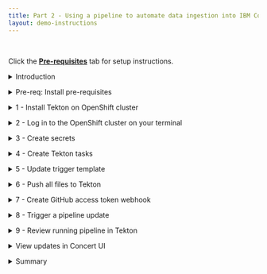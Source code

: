 ```yaml
---
title: Part 2 - Using a pipeline to automate data ingestion into IBM Concert <br/> <small> <i> Tech Sales enablement </i> </small>
layout: demo-instructions
---
```


<span id="top"></span>

<br/>

Click the [**Pre-requisites**](pre-requisites) tab for setup instructions.

<details markdown="1">

<summary>Introduction</summary>

Let’s look at a pipeline to understand how a customer will automate the data ingestion process.

Concert is designed to ingest data on a regular basis, every time an application is updated the pipeline will automatically generate new SBOMs and CVE scan and then upload them to Concert.

As an IBMer, we have access to Tekton on Redhat Openshift and will use this for building our pipeline. The pipeline concepts we will demonstrate can be translated to any other CI/CD pipeline.

Let’s get started.

<br/>

</details>

<p/>

<details markdown="1">

<summary>Pre-req: Install pre-requisites</summary>

Placeholder

**[Go to top](#top)**

<br/><br/>

</details>

<p/>

<details markdown="1">

<summary>1 - Install Tekton on OpenShift cluster</summary>

The first step is to install Tekton which is a Kubernetes-native CI/CD framework for automating application deployment pipelines on OpenShift clusters.

When we reserved our openshift cluster on Techzone, we received a kubeadmin login and password. We will use this to log into the cluster.

Once logged in, click on OperatorHub in the Operators section. Here we will search for openshift pipeline and should receive only one result. Click on the pipeline tile to open the install dialog. We will keep all the defaults selected and simply click install without any changes. The installation should complete within 1 minute with a success dialog.

**[Go to top](#top)**

<br/><br/>

</details>

<p/>

<details markdown="1">

<summary>2 - Log in to the OpenShift cluster on your terminal</summary>

Next we can log into the OpenShift cluster from our machine, using the oc login command. This command requires a login token that we can copy directly from our OCP console by clicking on copy login command and pasting it into our terminal.

<!-- <show copy login command from cluster> -->

Note that that OCP login token expires every 24 hours, so a new one needs to be generated between logins if time has elapsed.

**[Go to top](#top)**

<br/><br/>

</details>

<p/>

<details markdown="1">

<summary>3 - Create secrets</summary>

Before we can start automating our pipeline, we need to provide certain authentication credentials to Tekton in the form of secrets.

In this step, we will create 3 secrets: a Concert Secret, Github Secret and Registry Secret.

The Concert secret is what will authenticate us to use the API to upload data to Concert. To create this secret, we first need to generate our API key from Concert. To generate an API Key, ensure you have admin access and then log into the Concert instance. In this demo our Concert instance is deployed on SaaS. Click your profile, then API Key, then Generate, and copy the key into a notepad or place where you can access it, as it will not be visible again. This token doesn’t expire unless you generate a new one or revoke it.

Once we have the Concert API token, we will use the oc create secret generic command, setting the name of the secret to concert-token-secret. After that we insert our Concert token. Important to note, ensure you have the attribute “C_API_KEY” before the SaaS token, otherwise the API upload won’t authenticate successfully.

<code class="code-block"> oc create secret generic concert-token-secret <br/> --from-literal=token="C_API_KEY <br/> bWFyeWFtYUBjYS5pYm0uY29tOjE5N2U4ZmI2LTNiY2YtNGRhOC04OGY0LTViYTYwMmQyZWMxMQ==" </code>

Next we will create the Github secret. To do this we use the oc create secret generic command again, however this time we name the secret github-creds and provide our github username and token. This information was setup during the pre-requisites, and if not then a IBM github username and token should be setup prior to this step.

<code class="code-block"> oc create secret generic github-creds ` <br/> --from-literal=username=$env:GITHUB_USERNAME ` <br/> --from-literal=password=$env:GITHUB_TOKEN ` <— Created during pre-reqs <br/> --type=kubernetes.io/basic-auth </code>

For the github secret, we must also annotate it and link it to the pipeline. Run the following commands to complete this step.

<code class="code-block"> oc annotate secret github-creds ` <br/> tekton.dev/git-0=https://github.ibm.com <br/><br/> oc secret link pipeline github-creds </code>

The third secret will authenticate us into the image registry we setup in the pre-requisites. For this demo, we are using a private IBM internal jfrog artifactory registry to store our container images. To create this secret, we need our jfrog server address, username and token.

To generate these, let’s log into jfrog and quickly generate these values, noting them in notepad for easy reference.

We will use the same oc create secret command however this time the type is docker-registry and we will name it container-registry-secret, then we provide our jfrog information as noted just now, and run the whole command.

<code class="code-block"> oc create secret docker-registry container-registry-secret --docker-server=na.artifactory.swg-devops.com --docker-username=maryama@ca.ibm.com --docker-password=cmVmdGtuOjAxOjE3MzA3MTkwNDg6QktWbnhiQ1U5UzB5amFkREVLNkx6ZHNQZTJssecret/container-registry-secret </code>

Similar to the GitHub secret, we need to link the secret to our pipeline with both access and pull permissions. The pull permission allows Tekton to pull images from our registry.oc secret link pipeline container-registry-secret

<code class="code-block"> oc secret link pipeline container-registry-secret --for=pull </code>

Now that all three secrets have been added, we can quickly validate they’ve been successfully created by running the oc get serviceaccount command

<code class="code-block"> oc get serviceaccount pipeline -o yaml </code>

In the output, we should see the github secret at the bottom and the container-registry secret in two places. The Concert secret is not shown here.

Once all the secrets are created, we can begin creating our tekton tasks.

**[Go to top](#top)**

<br/><br/>

</details>

<p/>

<details markdown="1">

<summary>4 - Create Tekton tasks</summary>

A Tekton task defines a series of one or more steps in a Tekton pipeline. Each Task runs as a pod on a Kubernetes cluster. Each step in a task invokes a specific build tool and runs in its own container. 

Note that this video is not intended to teach Tekton concepts. We won’t create these tasks from scratch but instead we’ll walk through and configure a collection of pre-built qotd pipeline tasks. 

For the QotD application, we will create a Tekton pipeline with 11 tasks. Many of the Concert tasks rely on using the Toolkit that comes packaged with Concert to automate SBOM generation in the correct format. (IBM Concert Toolkit v1.0.1 used)

To access our set of pre-built qotd pipeline tasks, we simply need to clone or download all the pipeline code to our local machine. This IBM github repo is internal to IBM and available for all IBMers.

To clone the repo, navigate to the IBM-Concert-Platinum-Demos repo in your browser, and click on the green <> Code dropdown button, click on the SSH tab, and copy the repository reference

Next, we create a folder called sbom-concert-pipeline on our computer and then navigate to it in a command line. Here we are using the command line built into visual studio code to navigate to the folder. To pull down the pipeline repository to our local machine, we paste the SSH command we copied from github: git@github.ibm.com:ibm-concert-platinum-demos/sbom-concert-pipeline.git

Once the sbom-pipeline repo is downloaded to our local machine, we can open it on the left side of Visual Studio code and begin configuring each task. Each task is defined in a YAML file. 

For building and running this demo, most of the task files in the pipeline code will not require any changes and we will specify whenever a change is necessary to build and run the demo. 

However, it’s important to note that when working with a customer, techsellers will need to examine the customer’s existing pipeline and identify the concert-specific tasks or steps that should be added to the customer’s pppeline. Specifically, there are 7 Concert-specific tasks that will need to be added to every pipeline to connect it to Concert. We will highlight these tasks as we go along.

### Git Clone Task 

<!-- <Walk through pipeline graphic zoomed in> --> 

The initial task in the pipeline is called the Git Clone Task. In a customer’s environment, we would never work on the production code repository. So we begin the pipeline by first cloning the code repository for the microservice we will be working on. 

The git-clone ClusterTask is responsible for pulling down code from a GitHub

repository and storing in shared workspace storage.  This task cannot be seen in the repo here because the git-clone code is included as part of the default Tekton ClusterTasks bundled with OpenShift Pipelines. 

### Code Scan Task

The next task in the pipeline is called the Code Scan Task. The purpose of this task is to scan the source code of the microservice and generate a Software Bill of Material with library, license and package information being used in the microservice. In Concert, we call this a Package SBOM (of type code-scan). This is the first task where we will be using the Concert toolkit to simplify the generation of the SBOM. (IBM Concert Toolkit v1.0.1 used)

Line 15 is where we identify the toolkit and version we want to use for this task <!-- <typing action> -->

Line 21 is where the toolkit is being used with the code-scan command. The toolkit is provided as an image and as an end-user we do not have access to the source code. However, the code-scan command under the hood installs and uses an open source tool called cdxgen to scan the source code from the repo and produce a standard cycloneDX sbom file in json format. The pipeline stores this file in a results.output.path location accessible by Tekton.

As mentioned earlier, certain task files will need to be customized and written by the customer according to their pipeline. So it’s important to note here that when working with a customer, the task file provided in this demo should not be used as-is in a customer’s Tekton pipeline environment. The code provided should be used only as a template or guide in helping the customer write their pipeline tasks, however certain variables, such as component name, output, and output path will be specific to a customer’s environment and need to be updated by the customer for use with their pipeline’s parameters. 

### Kaniko-Build Task 

The next task in the pipeline is called the Kaniko Build task. This task is not Concert-specific, and every customer with a containerized application will have a similar build task already as part of their day-to-day setup. 

In our demo, a popular open source tool called Kaniko is used to build container images directly within a Kubernetes cluster, without requiring Docker to be installed on the nodes. Kaniko will read the Dockerfile and context, constructs the image, and then pushes it to a specified container registry, making it an essential step for automating container builds in CI/CD pipelines.

### Skopeo Copy Task 

The next task is called the Skopeo Copy task and it is another essential part of the pipeline and is not specific to IBM Concert. It is used for copying container images between different container registries. Similar to Kaniko, Skopeo is an open-source tool that enables operations on container images without requiring a Docker daemon. In our demo, Skopeo will push our microservice’s image to our registry.

### Image Scan Task

The next task in the pipeline is called the Image Scan Task. The purpose of this task is to scan the microservice and generate a SBOM with library, license and package information being used in the microservice. However, unlike the code-scan task we saw earlier, this task scans the image of the microservice which includes additional information such as operating system in Concert, we call this a Package SBOM (of type image-scan). 

This is the second task where we will be using the Concert toolkit to simplify the generation of the SBOM. (IBM Concert Toolkit v1.0.1 used)

Again, Line 15 is where we identify the toolkit and version we want to use for this task

Line 21 is where the toolkit is being used with the image-scan command. The toolkit is provided as an image and as an end-user we do not have access to the source code. However, the image-scan command under the hood installs and uses an open source tool called syft to scan the source code from the repo and produce a standard cycloneDX sbom file in json format. The pipeline stores this file in a results.output.path location accessible by Tekton.

### CVE Scan Task

The next task is the CVE scan task. IBM Concert accepts CVE scans that are run against container images only, so that’s why in our pipeline this task is performed right after the image is built in the previous steps. There are many CVE scanning tools on the market, in this demo our task will install and run an open source tool called Grype which will scan the image we built in our previous task for vulnerabilities and output a .csv file. The pipeline stores this file in a results.output.path location accessible by Tekton.

Currently IBM Concert ingests CVE scans in two formats: CSV and VDR. In this demo, we will be using the CSV format. For the CSV format, the columns and headers must be formatted in a specific sequence for uploading to Concert. This sequence is provided as a template to the Grype scan command. This causes Grype to scan the image and then generate a CSV file in the correct Concert format.

If a customer is using a different tool for their CVE scans, for example Trivvy or Twistlock, they can similarly provide this template as input to the tool to ensure the output is formatted correctly. 

<inline-notification text="The IBM Concert toolkit v1.0.1 does not contain any commands for the CVE scan task."></inline-notification>

### Build SBOM Task

The next task in the pipeline is the Build SBOM task. This task is very Concert-specific and a customer would not have this in an existing pipeline. 

To simplify the generation of the build SBOM file in the defined Concert format, we will be using the toolkit ((IBM Concert Toolkit v1.0.1 used)

Again, Line 15 is where we identify the toolkit and version we want to use for this task

Line 21 is where the toolkit is being used with the build-sbom command. The build-sbom command under the hood uses the pipeline’s build data to populate a config file to generate the SBOM file in json format. The pipeline stores this file in a results.output.path location accessible by Tekton.

### Deploy SBOM task 

The next task in the pipeline is the Deploy SBOM task. This task is also very Concert-specific and a customer would not have this in an existing pipeline. 

To simplify the generation of the deploy SBOM file in the defined Concert format, we will be using the toolkit (IBM Concert Toolkit v1.0.1 used).

Again, Line 15 is where we identify the toolkit and version we want to use for this task

Line 21 is where the toolkit is being used with the build-sbom command. The deploy-sbom command under the hood uses the pipeline’s deployment data to populate a config file to generate the SBOM file in json format. The pipeline stores this file in a results.output.path location accessible by Tekton.

### Application-definition SBOM Task

The next task in the pipeline is the Application-definition SBOM task. Similar to the previous two tasks, this task is very Concert-specific and a customer would not have this in an existing pipeline. 

To simplify the generation of the application definition SBOM file in the defined Concert format, we will be using the toolkit (IBM Concert Toolkit v1.0.1 used)

Again, Line 15 is where we identify the toolkit and version we want to use for this task

Line 21 is where the toolkit is being used with the application-definition command. The application-definition command under the hood uses application data to populate a config file to generate the SBOM file in json format. The pipeline stores this file in a results.output.path location accessible by Tekton.

### Upload Concert Task

The next task is where we connect to our IBM Concert instace to upload all the files we generated in the previous steps. This is the first step where code changes are required.

To simplify the uploading of data to Concert, we will be using the toolkit also. (IBM Concert Toolkit v1.0.1 used)

Again, Line 15 is where we identify the toolkit and version we want to use for this task

Line 21 is where the toolkit is being used with the upload-concert command. 

Line 55: Concert Instance IDStage 20240802-1832-4327-51e2-7e5b9e176e6bProd 20240814-1557-0004-91eb-38d7bc31c01f

For following along and running this demo, Line 55 must be updated with the instance ID of the correct Concert instance. For our demo, we are using a SaaS instance and the instance ID is provided in the URL. We will copy this and paste it into Line 55.

<inline-notification text="If the Concert instance is deployed on VM, the instance id is: 0000-0000-0000-0000"></inline-notification>

<inline-notification text="If the Concert instance is deployed on OCP, the instance ID is:"></inline-notification>


### SBOM Pipeline Task

The final task in our pipeline is called the SBOM Pipeline. This task defines the structure and logic of our sbom-pipeline. Without it, Tekton wouldn't know which tasks to run, in what order, or with what parameters.

All the pipeline tasks, like the default git-clone clustertask and code-scan are referenced in this file and are crucial for the pipeline's operation. Another important part of the sbom pipeline task is that this is where all the parameters used in the pipeline are defined. Using parameters in the pipeline allow for customization and flexibility. Without these parameters, the pipeline wouldn’t be able to adapt to different applications or environments to populate values dynamically. A very important parameter defined here is the application criticality number which specifies how business critical this application is to the business. The application criticality score ranges from 1 for low to 5 for critical, and the criticality number plays a significant role in helping Concert score and prioritize CVEs according to an organization. For our demo, we will set the application criticality to 4. Another important parameter to note is the access point information. Our demo microservice here has one access point, and we have set the exposure to public. Similar to application criticality, Concert takes endpoint expsure into its consideration when calculating the risk score.

To run our demo pipeline, we only need to make changes to line 29 which identifies the host of our IBM Concert instance as the base_url parameter. This information is also found in the URL of our Concert SaaS instance, and we can copy and paste it here. 

Update line 29 and 54 (optional): <br/>
• name: base_url <br/>
• default: <a href="https://73244.us-south-2.concert.test.saas.ibm.com" target="_blank" rel="noreferrer">"https://73244.us-south-2.concert.test.saas.ibm.com"</a><br/>
• prod: <a href="https://65879.us-south-8.concert.saas.ibm.com" target="_blank" rel="noreferrer">https://65879.us-south-8.concert.saas.ibm.com</a><br/>

That completes the definition of all our task files.

**[Go to top](#top)**

<br/><br/>

</details>

<p/>

<details markdown="1">

<summary>5 - Update trigger template</summary>

Now that all the pipeline tasks are created, we can move on to the second part of the pipeline and that is defining our webhooks that automatically trigger the pipeline to run.

IBM Concert is designed to update everytime the underlying app is updated and to rerender the data in the arena view based on changes made by the customer to their applications.

This automation is handled by the trigger template file. This template is part of the Tekton webhook that automatically runs the pipeline on every commit to a connected code repository.

In this step, we will configure the trigger template to connect with our QotD repos. 

To run our demo, we need to change only one line and that is line 44 where our image repository is defined. This is where we link to the image registry we setup in the pre-requisites. For the value, we provide the host server of our registry, the folder path the image will be stored in, and we use a variable to dynamically name the image as the component name parameter from our pipeline.

Update line 44: <br/>
• name: image <br/>
• value: "na.artifactory.swg-devops.com/hyc-roja-platform-engineering-team-docker-local/pm-qotd/$(tt.params.component_name)"

This will result in images in our jfrog instances that look like this.

**[Go to top](#top)**

<br/><br/>

</details>

<p/>

<details markdown="1">

<summary>6 - Push all files to Tekton</summary>

Now that all our tasks are configured and the trigger template has been updated, we are finally ready to create the pipeline in our openshift instance. 

We can create the pipeline very quickly by bulk applying all our pipelines files to openshift. To push all the files, we will use the oc commands to push each of the folders individual. 

First, we need to ensure we’re in the correct folder path on our machine:

<code class="code-block"> cd sbom-concert-pipeline </code>

Then, we apply correct folder path on our machine: 

<code class="code-block"> oc apply -f ./1-pipeline <br/> oc apply -f ./2-webhook </code>

Note: If you encounter any issues, it’s important to note that yaml files are very specific on indentation. Ensure spacing is correct.

All the pipeline files were successfully created, we can now open our openshift instance and switch to default namespace to verify that the pipeline was successfully created and we can see all the individual tasks that we pushed are there.

**[Go to top](#top)**

<br/><br/>

</details>

<p/>

<details markdown="1">

<summary>7 - Create GitHub access token webhook</summary>

In the pre-requisites, we set up an organization for our quote-of-the-day application in GitHub. In order for the trigger template to run whenever any of the repos in this organization are updated, we need to create a webhook at the organization level. 

To do this, we first need to determine the route to our openshift instance. This route was created when we pushed our pipeline to tekton. 

To get this route, we can go into our pipeline, and under trigger templates, copy the url, and then paste it into the payload URL field in GitHub.

We will keep SSL disabled, although in a customer environment, SSL would typically be enabled. and we keep all remaining selections and click update or add webbhook.

This tells us our Tekton route is 

<code class="code-block"> el-webhook-default.apps.66ba1da31bc8d0001e815a6c.ocp.techzone.ibm.com </code>

We copy this value, add <code>https://</code> to the front and paste it into our organization’s GitHub. Without the <code>https://</code>, GitHub won’t accept it as a valid url.

**[Go to top](#top)**

<br/><br/>

</details>

<p/>

<details markdown="1">

<summary>8 - Trigger a pipeline update</summary>

We are now ready to start automatically uploading our data to IBM Concert via our pipeline.

Recall that our quote-of-the-day application has 10 microservices. So let’s begin with one microservice called qotd-web. I can make any change to the source code of this microservice. In this case I will make a tiny update and add a comment to a line. I will then save and push the code to github by creating a commit. This is how any developer at a company would push their code changes to the repository. The commit action is what triggers our pipeline to run. 

Within a few seconds of the commit, the Tekton pipeline begins to run automatically.

**[Go to top](#top)**

<br/><br/>

</details>

<p/>

<details markdown="1">

<summary>9 - Review running pipeline in Tekton</summary>

To see the pipeline run in action, we can open our openshift cluster and click on the pipeline name. For a play-by-play view, we will switch to the logs tab, and watch as each step executes, making note of any errors.

<inline-notification text="The first run of a new pipeline takes longer than subsequent runs. The first run takes about 10 minutes, and subsequent runs take 1-2 minutes."></inline-notification>

**[Go to top](#top)**

<br/><br/>

</details>

<p/>

<details markdown="1">

<summary>View updates in Concert UI</summary>

The pipeline run ends successfully with the upload concert task. We can now log in to our Concert instance. If you were already logged in, doing a refresh in the browser will render the uploaded data in the Concert Arena view. To ensure all data was uploaded successfully, we can go to the <strong>Administration</strong> → <strong>Event log</strong> tab.

**[Go to top](#top)**

<br/><br/>

</details>

<p/>

<details markdown="1">

<summary>Summary</summary>

In this demo, we saw how a Tekton pipeline on an OpenShift cluster can be used to automate the generation of SBOM and CVE scans and upload them to IBM Concert on SaaS. 

Once CVE data is ingested successfully into Concert, teams can review the Concert risk scores and priorities.

When you do a PoV, you will use the same concepts above to add similar Concert-specific tasks into the customer’s CI/CD pipeline.

**[Go to top](#top)**

<br/><br/>

</details>